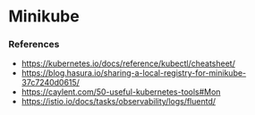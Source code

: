 # Minikube

### References
- https://kubernetes.io/docs/reference/kubectl/cheatsheet/
- https://blog.hasura.io/sharing-a-local-registry-for-minikube-37c7240d0615/
- https://caylent.com/50-useful-kubernetes-tools#Mon
- https://istio.io/docs/tasks/observability/logs/fluentd/